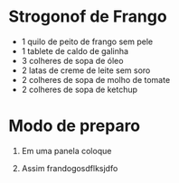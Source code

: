 # Strogonof de Frango

 - 1 quilo de peito de frango sem pele
 - 1 tablete de caldo de galinha
 - 3 colheres de sopa de óleo
 - 2 latas de creme de leite sem soro
 - 2 colheres de sopa de molho de tomate
 - 2 colheres de sopa de ketchup



# Modo de preparo

1. Em uma panela coloque

2. Assim frandogosdflksjdfo
